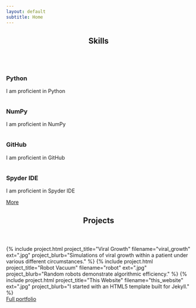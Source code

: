 ```yaml
---
layout: default
subtitle: Home
---
```

<!-- Section -->
<section>
	<header class="major">
		<h2>Skills</h2>
	</header>
	<div class="features">
		<article>
			<a href="{{ site.python_url }}"><span class="image fit"><img src="{{ site.python_svg }}" alt="" /></span></a>
			<div class="content">
				<h3>Python</h3>
				<p>I am proficient in Python</p>
			</div>
		</article>
		<article>
			<a href="{{ site.numpy_url }}"><span class="image fit"><img src="{{ site.numpy_svg }}" alt="" /></span></a>
			<div class="content">
				<h3>NumPy</h3>
				<p>I am proficient in NumPy</p>
			</div>
		</article>		
		<article>
			<a href="{{ site.github_url }}"><span class="image fit"><img src="{{ site.github_svg }}" alt="" /></span></a>
			<div class="content">
				<h3>GitHub</h3>
				<p>I am proficient in GitHub</p>
			</div>
		</article>
		<article>
			<a href="{{ site.spyder_url }}"><span class="image fit"><img src="{{ site.spyder_svg }}" alt="" /></span></a>
			<div class="content">
				<h3>Spyder IDE</h3>
				<p>I am proficient in Spyder IDE</p>
			</div>
		</article>
		<article>
			<a href="#" class="button">More</a>
		</article>
	</div>
</section>

<!-- Section -->
<section>
	<header class="major">
		<h2>Projects</h2>
	</header>
	<!-- selection of key projects --> 
	<div class="posts">
		<!-- TODO update blubs-->
		{% include project.html project_title="Viral Growth" filename="viral_growth" ext=".jpg" project_blurb="Simulations of viral growth within a patient under various different circumstances." %}
		{% include project.html project_title="Robot Vacuum" filename="robot" ext=".jpg" project_blurb="Random robots demonstrate algorithmic efficiency." %}
		{% include project.html project_title="This Website" filename="this_website" ext=".jpg" project_blurb="I started with an HTML5 template built for Jekyll." %}
	</div>
		<article>
		<a href="#" class="button">Full portfolio</a>
		</article>
</section>
